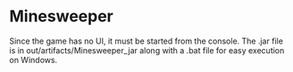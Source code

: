 # Minesweeper

Since the game has no UI, it must be started from the console. The .jar file is in out/artifacts/Minesweeper_jar along with a .bat file for easy execution on Windows.
